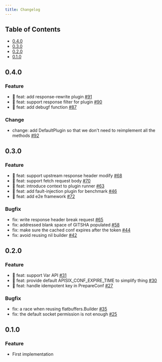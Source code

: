 ```yaml
---
title: Changelog
---
```


<!--
#
# Licensed to the Apache Software Foundation (ASF) under one or more
# contributor license agreements.  See the NOTICE file distributed with
# this work for additional information regarding copyright ownership.
# The ASF licenses this file to You under the Apache License, Version 2.0
# (the "License"); you may not use this file except in compliance with
# the License.  You may obtain a copy of the License at
#
#     http://www.apache.org/licenses/LICENSE-2.0
#
# Unless required by applicable law or agreed to in writing, software
# distributed under the License is distributed on an "AS IS" BASIS,
# WITHOUT WARRANTIES OR CONDITIONS OF ANY KIND, either express or implied.
# See the License for the specific language governing permissions and
# limitations under the License.
#
-->

## Table of Contents

- [0.4.0](#040)
- [0.3.0](#030)
- [0.2.0](#020)
- [0.1.0](#010)

## 0.4.0

### Feature

- :sunrise: feat: add response-rewrite plugin [#91](https://github.com/apache/apisix-go-plugin-runner/pull/91)
- :sunrise: feat: support response filter for plugin [#90](https://github.com/apache/apisix-go-plugin-runner/pull/90)
- :sunrise: feat: add debugf function [#87](https://github.com/apache/apisix-go-plugin-runner/pull/87)

### Change

- change: add DefaultPlugin so that we don't need to reimplement all the methods [#92](https://github.com/apache/apisix-go-plugin-runner/pull/92)

## 0.3.0

### Feature

- :sunrise: feat: support upstream response header modify [#68](https://github.com/apache/apisix-go-plugin-runner/pull/68)
- :sunrise: feat: support fetch request body [#70](https://github.com/apache/apisix-go-plugin-runner/pull/70)
- :sunrise: feat: introduce context to plugin runner [#63](https://github.com/apache/apisix-go-plugin-runner/pull/63)
- :sunrise: feat: add fault-injection plugin for benchmark [#46](https://github.com/apache/apisix-go-plugin-runner/pull/46)
- :sunrise: feat: add e2e framework [#72](https://github.com/apache/apisix-go-plugin-runner/pull/72)

### Bugfix

- fix: write response header break request [#65](https://github.com/apache/apisix-go-plugin-runner/pull/65)
- fix: addressed blank space of GITSHA populated [#58](https://github.com/apache/apisix-go-plugin-runner/pull/58)
- fix: make sure the cached conf expires after the token [#44](https://github.com/apache/apisix-go-plugin-runner/pull/44)
- fix: avoid reusing nil builder [#42](https://github.com/apache/apisix-go-plugin-runner/pull/42)

## 0.2.0

### Feature

- :sunrise: feat: support Var API [#31](https://github.com/apache/apisix/pull/31)
- :sunrise: feat: provide default APISIX_CONF_EXPIRE_TIME to simplify
  thing [#30](https://github.com/apache/apisix/pull/30)
- :sunrise: feat: handle idempotent key in PrepareConf [#27](https://github.com/apache/apisix/pull/27)

### Bugfix

- fix: a race when reusing flatbuffers.Builder [#35](https://github.com/apache/apisix/pull/35)
- fix: the default socket permission is not enough [#25](https://github.com/apache/apisix/pull/25)

## 0.1.0

### Feature

- First implementation
